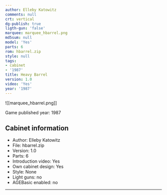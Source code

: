 ```yaml
---
author: Elleby Katowitz
comments: null
crt: vertical
dg-publish: true
ligth-gun: 'false'
marquee: marquee_hbarrel.png
md5sum: null
model: 'Yes'
parts: 6
rom: hbarrel.zip
style: null
tags:
- cabinet
- '1987'
title: Heavy Barrel
version: 1.0
video: 'Yes'
year: '1987'
---
```


![[marquee_hbarrel.png]]

Game published year: 1987

## Cabinet information

- Author: Elleby Katowitz
- File: hbarrel.zip
- Version: 1.0
- Parts: 6
- Introduction video: Yes
- Own cabinet design: Yes
- Style: None
- Light guns: no
- AGEBasic enabled: no

---
